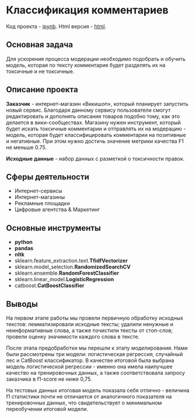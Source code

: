 # Классификация комментариев

Код проекта - [ipynb][1]. Html версия - [html][2].

[1]: https://github.com/ElizavetaKondratenko/yandex-praktikum-ds-projects/blob/main/13-%D0%BA%D0%BB%D0%B0%D1%81%D1%81%D0%B8%D1%84%D0%B8%D0%BA%D0%B0%D1%86%D0%B8%D1%8F-%D0%BA%D0%BE%D0%BC%D0%BC%D0%B5%D0%BD%D1%82%D0%B0%D1%80%D0%B8%D0%B5%D0%B2/P13-comments-classifying.ipynb
[2]: https://github.com/ElizavetaKondratenko/yandex-praktikum-ds-projects/blob/main/13-%D0%BA%D0%BB%D0%B0%D1%81%D1%81%D0%B8%D1%84%D0%B8%D0%BA%D0%B0%D1%86%D0%B8%D1%8F-%D0%BA%D0%BE%D0%BC%D0%BC%D0%B5%D0%BD%D1%82%D0%B0%D1%80%D0%B8%D0%B5%D0%B2/P13-comments-classifying.html

## Основная задача

Для ускорения процесса модерации необходимо подобрать и обучить модель, которая по тексту комментария будет разделять их на токсичные и не токсичные.

## Описание проекта

**Заказчик** - интернет-магазин «Викишоп», который планирует запустить новый сервис. Благодаря данному сервису пользователи смогут редактировать и дополнять описания товаров подобно тому, как это делается в вики-сообществах. Магазину нужен инструмент, который будет искать токсичные комментарии и отправлять их на модерацию - модель, которая будет классифицировать комментарии на позитивные и негативные. При этом нужно достичь значение метрики качества F1 не меньше 0.75.

**Исходные данные** - набор данных с разметкой о токсичности правок.

## Сферы деятельности

* Интернет-сервисы
* Интернет-магазины
* Рекламные площадки
* Цифровые агентства & Маркетинг

## Основные инструменты

- **python**
- **pandas**
- **nltk**
- sklearn.feature_extraction.text.**TfidfVectorizer**
- sklearn.model_selection.**RandomizedSearchCV**
- sklearn.ensemble.**RandomForestClassifier**
- sklearn.linear_model.**LogisticRegression**
- catboost.**CatBoostClassifier**

## Выводы

На первом этапе работы мы провели первичную обработку исходных текстов: лемматизировали исходные тексты; удалили ненужные и неинформативные слова, а также почистили тексты от стоп-слов; провели оценку значимости каждого слова в тексте.

После этапа предобработки мы перешли к этапу моделирования. Нами были рассмотрены три модели: логистическая регрессия, случайный лес и CatBoost классификатор. В качестве итоговой была выбрана модель логистической регрессии - именно она имела наилучшее качество на тренировочных данных, а также соответствовала запросу заказчика в f1-score не ниже 0,75.

На тестовых данных итоговая модель показала себя отлично - величина f1 статистики почти не отличается от аналогичного показателя на тренировочных данных, что свидетельствует о минимальном переобучении итоговой модели.
